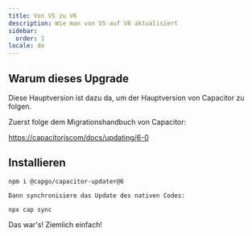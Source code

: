 ```yaml
---
title: Von V5 zu V6
description: Wie man von V5 auf V6 aktualisiert
sidebar:
  order: 1
locale: de
---
```


## Warum dieses Upgrade

Diese Hauptversion ist dazu da, um der Hauptversion von Capacitor zu folgen.

Zuerst folge dem Migrationshandbuch von Capacitor:

[https://capacitorjscom/docs/updating/6-0](https://capacitorjscom/docs/updating/6-0/)

## Installieren

`npm i @capgo/capacitor-updater@6`

`Dann synchronisiere das Update des nativen Codes:`

`npx cap sync`

Das war's! Ziemlich einfach!